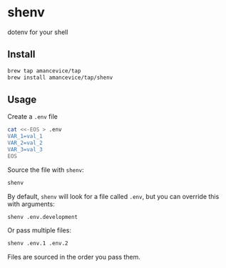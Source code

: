 # shenv

dotenv for your shell

## Install

```bash
brew tap amancevice/tap
brew install amancevice/tap/shenv
```

## Usage

Create a `.env` file

```bash
cat <<-EOS > .env
VAR_1=val_1
VAR_2=val_2
VAR_3=val_3
EOS
```

Source the file with `shenv`:

```bash
shenv
```

By default, `shenv` will look for a file called `.env`, but you can override this with arguments:

```bash
shenv .env.development
```

Or pass multiple files:

```bash
shenv .env.1 .env.2
```

Files are sourced in the order you pass them.
